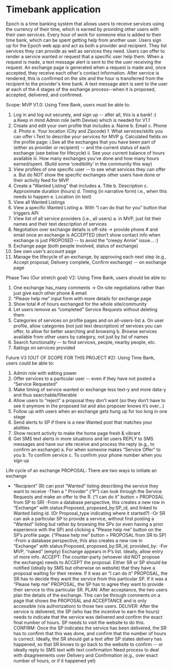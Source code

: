 # Timebank application


Epoch is a time banking system that allows users to receive services using the currency of their time, which is earned by providing other users with their own services. Every hour of work for someone else is added to their time bank, which can be spent getting help from another user. 
Users sign up for the Epoch web app and act as both a provider and recipient. They list services they can provide as well as services they need. Users can offer to render a service wanted or request that a specific user help them. When a request is made, a text message alert is sent to the the user receiving the request. An exchange page is generated when a request is made and, once accepted, they receive each other's contact information. After service is rendered, this is confirmed on the site and the hour is transferred from the recipient to the provider's time bank. A text message alert is sent to the user at each of the 4 stages of the exchange process--when it is proposed, accepted, delivered, and confirmed. 


Scope:
MVP V1.0: Using Time Bank, users must be able to:
1. Log in and log out securely, and sign up -- after all, this is a bank! :)
  a.Keep in mind Admin role (with Devise) which is needed for V1.1
2. Create and edit your own profile that includes
  a. Name
  b. Email
  c. Phone
  d. Photo
  e. Your location (City and Zipcode)
  f. What services/skills you can offer
    i.Text to describe your services for MVP
  g. Calculated fields on the profile page:
    i.See all the exchanges that you have been part of (either as provider or recipient) -- and the current status of each exchange (see below for lifecycle)
    ii. See your current balance of hours available
    iii. How many exchanges you’ve done and how many hours earned/spent. (Build some ‘credibility’ in the community this way)
3. View profiles of one specific user -- to see what services they can offer
  a. But do NOT show the specific exchanges other users have done or their activity feed for MVP
4. Create a “Wanted Listing” that includes
  a. Title
  b. Description
  c. Approximate duration (hours)
  d. Timing (in narrative form) i.e., when this needs to happen
  e. Location (in text)
5. View all Wanted Listings 
6. View a specific Wanted Listing
  a. With “I can do that for you” button that triggers API
7. View list of all service providers (i.e., all users)
  a. in MVP, just list their names and their text description of services
8. Negotiation over exchange details is off-site → provide phone # and email once an exchange is ACCEPTED (don’t show contact info when exchange is just PROPOSED -- to avoid the “creepy Annie” issue… :)
9. Exchange page (both people involved, status of exchange)
10. See own user’s account page
11. Manage the lifecycle of an exchange, by approving each next step (e.g., Accept proposal, Delivery complete, Confirm exchange) -- on exchange page

Phase Two (Our stretch goal) V2: Using Time Bank, users should be able to:
1. One exchange has_many comments → On-site negotiations rather than just give each other phone & email
2. “Please help me” input form with more details for exchange page
3. Show total # of hours exchanged for the whole site/community
4. Let users remove as “completed” Service Requests without deleting them
5. Categories of services on profile pages and on all-users-list
  a. On user profile, allow categories (not just text description) of services you can offer, to allow for better searching and browsing
  b. Browse services available from other users by category, not just by list of names
6. Search functionality -- to find services, people, nearby people, etc.
7. Ratings on services provided

Future V3 (OUT OF SCOPE FOR THIS PROJECT #2): Using Time Bank, users could be able to:
1. Admin role with editing power
2. Offer services to a particular user -- even if they have not posted a “Service Requested”
3. Make timing of service wanted or exchange less text-y and more data-y and thus searchable/filterable
4. Allow users to “reject” a proposal they don’t want (so they don’t have to see it anymore in the proposed list and also proposer knows it’s over…)
5. Follow up with users when an exchange gets hung up for too long in one stage
6. Send alerts to SP if there is a new Wanted post that matches your abilities
7. Show recent activity to make the home page fresh & vibrant
8. Get SMS text alerts in more situations and let users REPLY to SMS messages and have our site receive and process the reply (e.g., to confirm an exchange)
  a. For when someone makes “Service Offer” to you
  b. To confirm service
  c. To confirm your phone number when you sign up

Life cycle of an exchange
PROPOSAL: There are two ways to initiate an exchange
  - “Recipient” (R) can post “Wanted” listing describing the service they want to receive
    -Then a “ Provider” (“P”) can look through the Service Requests and make an offer to the R. (“I can do it” button = PROPOSAL from SP to SR)
    -From a database perspective, this creates a new row in “Exchange” with status:Proposed, proposed_by:SP_id, and linked to Wanted listing id. (Or Proposal_type indicating where it started?)
  -Or SR can ask a particular SP to provide a service, without first posting a “Wanted” listing but rather by browsing the SPs (or even having a prior experience with the SP) and clicking a “Please help me” button on the SP’s profile page. (“Please help me” button = PROPOSAL from SR to SP)
    -From a database perspective, this also creates a new row in “Exchange” with status:Proposed, proposed_by:SR_id, provided_by:
    -For MVP, “naked” (empty) Exchange appears in P’s list.  Ideally, allow entry of more info.
ACCEPT: The counter-party (whoever did NOT propose the exchange) needs to ACCEPT the proposal.  Either SR or SP should be notified (ideally by SMS but otherwise on website) that they have a proposal waiting for their review.
If it was an “I can do it” PROPOSAL, the SR has to decide they want the service from this particular SP.
If it was a “Please help me” PROPOSAL, the SP has to agree they want to provide their service to this particular SR.
PLAN: After acceptance, the two users plan the details of the exchange.  This can be through comments on a page that shows the PROPOSAL and ACCEPTANCE and is only accessible (via authorization) to those two users.
DELIVER: After the service is delivered, the SP (who has the incentive to earn the hours) needs to indicate that the service was delivered and confirm the exact final number of hours.  SP needs to visit the website to do this.
CONFIRM: Once the SP indicates the service has been delivered, the SR has to confirm that this was done, and confirm that the number of hours is correct.
Ideally, the SR should get a text after SP states delivery has happened, so that SR knows to go back to the website to confirm -- or ideally reply to SMS text with text confirmation
Need process to deal with disagreements over Delivery and Confirmation (e.g., over exact number of hours, or if it happened yet) 
